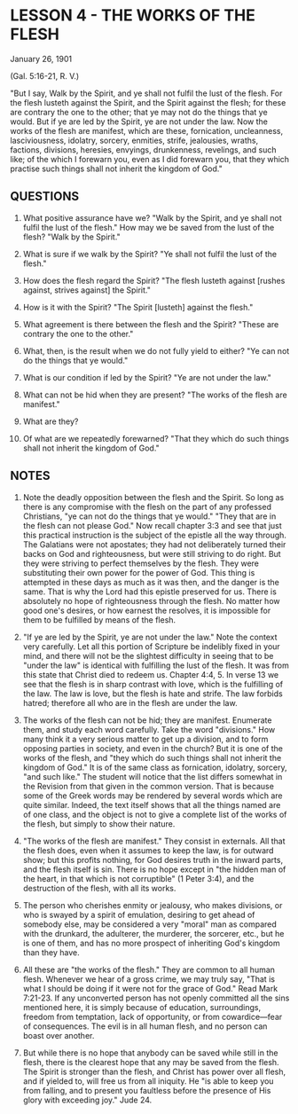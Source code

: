 # LESSON 4 - THE WORKS OF THE FLESH

January 26, 1901

(Gal. 5:16-21, R. V.)

"But I say, Walk by the Spirit, and ye shall not fulfil the lust of the flesh. For the flesh lusteth against the Spirit, and the Spirit against the flesh; for these are contrary the one to the other; that ye may not do the things that ye would. But if ye are led by the Spirit, ye are not under the law. Now the works of the flesh are manifest, which are these, fornication, uncleanness, lasciviousness, idolatry, sorcery, enmities, strife, jealousies, wraths, factions, divisions, heresies, envyings, drunkenness, revelings, and such like; of the which I forewarn you, even as I did forewarn you, that they which practise such things shall not inherit the kingdom of God."

## QUESTIONS

1. What positive assurance have we? "Walk by the Spirit, and ye shall not fulfil the lust of the flesh." How may we be saved from the lust of the flesh? "Walk by the Spirit."

2. What is sure if we walk by the Spirit?
   "Ye shall not fulfil the lust of the flesh."

3. How does the flesh regard the Spirit?
   "The flesh lusteth against [rushes against, strives against] the Spirit."

4. How is it with the Spirit?
   "The Spirit [lusteth] against the flesh."

5. What agreement is there between the flesh and the Spirit?
   "These are contrary the one to the other."

6. What, then, is the result when we do not fully yield to either?
   "Ye can not do the things that ye would."

7. What is our condition if led by the Spirit?
   "Ye are not under the law."

8. What can not be hid when they are present?
   "The works of the flesh are manifest."

9. What are they?

10. Of what are we repeatedly forewarned?
    "That they which do such things shall not inherit the kingdom of God."

## NOTES

1. Note the deadly opposition between the flesh and the Spirit. So long as there is any compromise with the flesh on the part of any professed Christians, "ye can not do the things that ye would." "They that are in the flesh can not please God." Now recall chapter 3:3 and see that just this practical instruction is the subject of the epistle all the way through. The Galatians were not apostates; they had not deliberately turned their backs on God and righteousness, but were still striving to do right. But they were striving to perfect themselves by the flesh. They were substituting their own power for the power of God. This thing is attempted in these days as much as it was then, and the danger is the same. That is why the Lord had this epistle preserved for us. There is absolutely no hope of righteousness through the flesh. No matter how good one's desires, or how earnest the resolves, it is impossible for them to be fulfilled by means of the flesh.

2. "If ye are led by the Spirit, ye are not under the law." Note the context very carefully. Let all this portion of Scripture be indelibly fixed in your mind, and there will not be the slightest difficulty in seeing that to be "under the law" is identical with fulfilling the lust of the flesh. It was from this state that Christ died to redeem us. Chapter 4:4, 5. In verse 13 we see that the flesh is in sharp contrast with love, which is the fulfilling of the law. The law is love, but the flesh is hate and strife. The law forbids hatred; therefore all who are in the flesh are under the law.

3. The works of the flesh can not be hid; they are manifest. Enumerate them, and study each word carefully. Take the word "divisions." How many think it a very serious matter to get up a division, and to form opposing parties in society, and even in the church? But it is one of the works of the flesh, and "they which do such things shall not inherit the kingdom of God." It is of the same class as fornication, idolatry, sorcery, "and such like." The student will notice that the list differs somewhat in the Revision from that given in the common version. That is because some of the Greek words may be rendered by several words which are quite similar. Indeed, the text itself shows that all the things named are of one class, and the object is not to give a complete list of the works of the flesh, but simply to show their nature.

4. "The works of the flesh are manifest." They consist in externals. All that the flesh does, even when it assumes to keep the law, is for outward show; but this profits nothing, for God desires truth in the inward parts, and the flesh itself is sin. There is no hope except in "the hidden man of the heart, in that which is not corruptible" (1 Peter 3:4), and the destruction of the flesh, with all its works.

5. The person who cherishes enmity or jealousy, who makes divisions, or who is swayed by a spirit of emulation, desiring to get ahead of somebody else, may be considered a very "moral" man as compared with the drunkard, the adulterer, the murderer, the sorcerer, etc., but he is one of them, and has no more prospect of inheriting God's kingdom than they have.

6. All these are "the works of the flesh." They are common to all human flesh. Whenever we hear of a gross crime, we may truly say, "That is what I should be doing if it were not for the grace of God." Read Mark 7:21-23. If any unconverted person has not openly committed all the sins mentioned here, it is simply because of education, surroundings, freedom from temptation, lack of opportunity, or from cowardice—fear of consequences. The evil is in all human flesh, and no person can boast over another.

7. But while there is no hope that anybody can be saved while still in the flesh, there is the clearest hope that any may be saved from the flesh. The Spirit is stronger than the flesh, and Christ has power over all flesh, and if yielded to, will free us from all iniquity. He "is able to keep you from falling, and to present you faultless before the presence of His glory with exceeding joy." Jude 24.